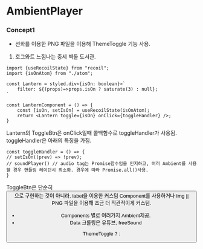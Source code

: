 # AmbientPlayer

### Concept1
- 선화를 이용한 PNG 파일을 이용해 ThemeToggle 기능 사용.

1. 호그와트 느낌나는 중세 벽돌 도서관.

```tsx
import {useRecoilState} from "recoil";
import {isOnAtom} from "./atom";

const Lantern = styled.div<{isOn: boolean}>`
    filter: ${(props)=>props.isOn ? saturate(3) : null};
`

const LanternComponent = () => {
    const [isOn, setIsOn] = useRecoilState(isOnAtom);
    return <Lantern toggle={isOn} onClick={toggleHandler} />;
}
```

  

Lantern의 ToggleBtn은 onClick일때 콜백함수로 toggleHandler가 사용됨.
toggleHandler은 아래의 특징을 가짐.

```tsx
const toggleHandler = () => {
// setIsOn((prev) => !prev);
// soundPlayer() // audio tag는 Promise함수임을 인지하고, 여러 Ambient를 사용할 경우 핸들링 레이턴시 최소화. 경우에 따라 Promise.all()사용.
}

```
ToggleBtn은 단순히 <Button />으로 구현하는 것이 아니라,
label을 이용한 커스텀 Component를 사용하거나 Img || PNG 파일을 이용해 조금 더 직관적이게 커스텀.

- Components 별로 여러가지 Ambient제공.
- Data 크롤링은 유튜브, freeSound

ThemeToggle ? <Working/> : <Pause/>